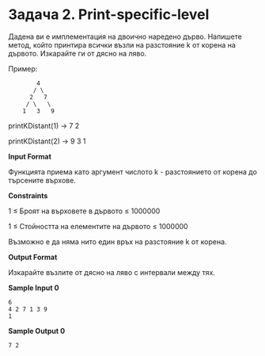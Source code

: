 # Задача 2. Print-specific-level

Дадена ви е имплементация на двоично наредено дърво. Напишете метод, който принтира всички възли на разстояние k от корена на дървото. Изкарайте ги от дясно на ляво.

Пример:
```
      	4
       / \
      2   7     
     / \   \
    1   3   9
```

printKDistant(1) -> 7 2

printKDistant(2) -> 9 3 1

**Input Format**

Функцията приема като аргумент числото k - разстоянието от корена до търсените върхове.

**Constraints**

1 ≤ Броят на върховете в дървото ≤ 1000000

1 ≤ Стойността на елементите на дървото ≤ 1000000

Възможно е да няма нито един връх на разстояние k от корена.

**Output Format**

Изкарайте възлите от дясно на ляво с интервали между тях.

**Sample Input 0**
```
6
4 2 7 1 3 9
1
```

**Sample Output 0**
```
7 2
```
